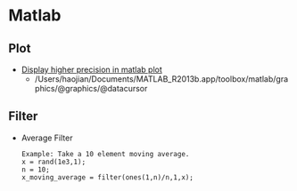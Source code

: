 Matlab
===========



## Plot

- [Display higher precision in matlab plot](http://stackoverflow.com/questions/5961034/how-can-i-display-numbers-with-higher-precision-in-a-matlab-data-cursor)
	- /Users/haojian/Documents/MATLAB_R2013b.app/toolbox/matlab/graphics/@graphics/@datacursor


## Filter

- Average Filter

	```
	Example: Take a 10 element moving average.
	x = rand(1e3,1);
	n = 10;
	x_moving_average = filter(ones(1,n)/n,1,x);
	```